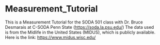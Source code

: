 # Measurement_Tutorial
This is a Measurement Tutorial for the SODA 501 class with Dr. Bruce Desmarais at C-SODA Penn State (https://soda.la.psu.edu/)
The data used is from the Midlife in the United States (MIDUS), which is publicly available. Here is the link: https://www.midus.wisc.edu/

